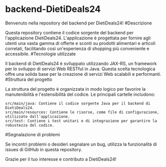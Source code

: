 # backend-DietiDeals24


Benvenuto nella repository del backend per DietiDeals24!
#Descrizione

Questa repository contiene il codice sorgente del backend per l'applicazione DietiDeals24. L'applicazione è progettata per fornire agli utenti una vasta gamma di offerte e sconti su prodotti alimentari e articoli correlati, facilitando così un'esperienza di shopping più conveniente e accessibile.
#Tecnologie utilizzate

Il backend di DietiDeals24 è sviluppato utilizzando JAX-RS, un framework per lo sviluppo di servizi Web RESTful in Java. Questa scelta tecnologica offre una solida base per la creazione di servizi Web scalabili e performanti.
#Struttura del progetto

La struttura del progetto è organizzata in modo logico per favorire la manutenibilità e l'estensibilità del codice. Le principali cartelle includono:

    src/main/java: Contiene il codice sorgente Java per il backend di DietiDeals24.
    src/main/resources: Contiene le risorse, come file di configurazione, utilizzate dall'applicazione.
    src/test: Contiene i test unitari e di integrazione per garantire la robustezza del codice.

#Segnalazione di problemi

Se incontri problemi o desideri segnalare un bug, utilizza la funzionalità di issues di GitHub in questa repository.

Grazie per il tuo interesse e contributo a DietiDeals24!

